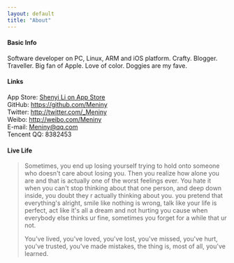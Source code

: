 ```yaml
---
layout: default
title: "About"
---
```

#### Basic Info
Software developer on PC, Linux, ARM and iOS platform. Crafty. Blogger. Traveller. Big fan of Apple. Love of color. Doggies are my fave.

#### Links
App Store: [Shenyi Li on App Store](https://itunes.apple.com/cn/developer/shenyi-li/id1026495349)  
GitHub: <https://github.com/Meniny>  
Twitter: <http://twitter.com/_Meniny>  
Weibo: <http://weibo.com/Meniny>  
E-mail: <Meniny@qq.com>  
Tencent QQ: 8382453

#### Live Life

> Sometimes, you end up losing yourself trying to hold onto someone who doesn't care about losing you. Then you realize how alone you are and that is actually one of the worst feelings ever. You hate it when you can't stop thinking about that one person, and deep down inside, you doubt they r actually thinking about you. you pretend that everything's alright, smile like nothing is wrong, talk like your life is perfect, act like it's all a dream and not hurting you cause when everybody else thinks ur fine, sometimes you forget for a while that ur not.
> 
> You've lived, you've loved, you've lost, you've missed, you've hurt, you've trusted, you've made mistakes, the thing is, most of all, you've learned.

